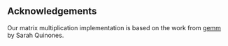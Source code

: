 ## Acknowledgements

Our matrix multiplication implementation is based on the work from [gemm](https://github.com/sarah-quinones/gemm) by Sarah Quinones.